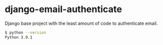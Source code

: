 # django-email-authenticate
Django base project with the least amount of code to authenticate email.

```sh
$ python --version
Python 3.9.1
```
